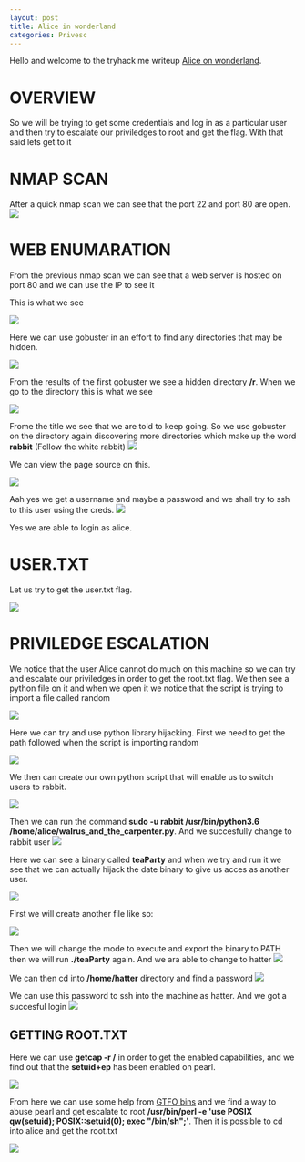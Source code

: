 ```yaml
---
layout: post
title: Alice in wonderland
categories: Privesc
---
```

Hello and welcome to the tryhack me writeup [Alice on wonderland](https://tryhackme.com/room/wonderland).
# OVERVIEW
So we will be trying to get some credentials and log in as a particular user and then try to escalate our priviledges to root and get the flag. With that said lets get to it

# NMAP SCAN

After a quick nmap scan we can see that the port 22 and port 80 are open.
![](https://i.ibb.co/QpsyvgL/nmap.png)

# WEB ENUMARATION

From the previous nmap scan we can see that a web server is hosted on port 80 and we can use the IP to see it 

This is what we see 

![](https://i.ibb.co/7vp566b/web1.png)

Here we can use gobuster in an effort to find any directories that may be hidden.

![](https://i.ibb.co/SN7d9Dr/go1.png)

From the results of the first gobuster we see a hidden directory **/r**. When we go to the directory this is what we see

![](https://i.ibb.co/MRH7n2J/web2.png)

Frome the title we see that we are told to keep going. So we use gobuster on the directory again discovering more directories which make up the word **rabbit** (Follow the white rabbit)
![](https://i.ibb.co/sPrf17g/web7.png)

We can view the page source on this.

![](https://i.ibb.co/QdyXz9f/creds.png)

Aah yes we get a username and maybe a password and we shall try to ssh to this user using the creds.
![](https://i.ibb.co/3YVrnbK/ssh.png)


Yes we are able to login as alice.
# USER.TXT
Let us try to get the user.txt flag.

![](https://i.ibb.co/Lz8ptfC/user.png)

# PRIVILEDGE ESCALATION 
We notice that the user Alice cannot do much on this machine so we can try and escalate our priviledges in order to get the root.txt flag. 
We then see a python file on it and when we open it we notice that the script is trying to import a file called random 

![](https://i.ibb.co/bbW46jt/walrusnano.png)

Here we can try and use python library hijacking. First we need to get the path followed when the script is importing random 

![](https://i.ibb.co/KGx8LX4/syspath.png)

We then can create our own python script that will enable us to switch users to rabbit.

![](https://i.ibb.co/gFrLxzW/os.png)

Then we can run the command **sudo -u rabbit /usr/bin/python3.6 /home/alice/walrus_and_the_carpenter.py**. And we succesfully change to rabbit user 
![](https://i.ibb.co/VVGrXMb/changetorabbit.png)

Here we can see a binary called **teaParty** and when we try and run it we see that we can actually hijack the date binary to give us acces as another user.

![](https://i.ibb.co/TL7fTj1/teaparty.png)

First we will create another file like so:

![](https://i.ibb.co/QpdBXTy/date.png)

Then we will change the mode to execute and export the binary to PATH then we will run **./teaParty** again.
And we ara able to change to hatter 
![](https://i.ibb.co/BV9wX5p/hatter.png)

We can then cd into **/home/hatter** directory and find a password 
![](https://i.ibb.co/2cj3Tty/password.png)

We can use this password to ssh into the machine as hatter. And we got a succesful login 
![](https://i.ibb.co/ZXKsQvs/sshhatter.png)

## GETTING ROOT.TXT

Here we can use **getcap -r /** in order to get the enabled capabilities, and we find out that the **setuid+ep** has been enabled on pearl.

![](https://i.ibb.co/F8kxG8f/getcap.png)

From here we can use some help from [GTFO bins](https://gtfobins.github.io/gtfobins/perl/#capabilities) and we find a way to abuse pearl and get escalate to root **/usr/bin/perl -e 'use POSIX qw(setuid); POSIX::setuid(0); exec "/bin/sh";'**.
Then it is possible to cd into alice and get the root.txt

![](https://i.ibb.co/k5X4QpL/roottxt.png)












